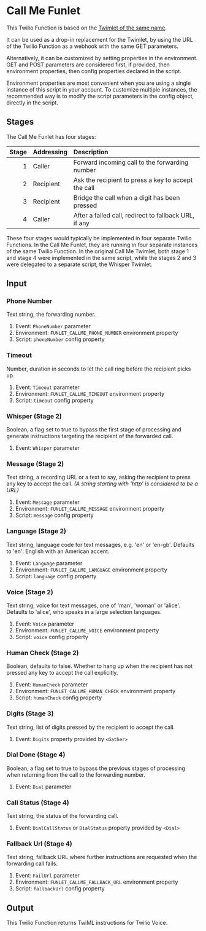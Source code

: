 # Call Me Funlet

This Twilio Function is based on the [Twimlet of the same name][twimlet].

[twimlet]: https://www.twilio.com/labs/twimlets/callme

It can be used as a drop-in replacement for the Twimlet, by using the URL
of the Twilio Function as a webhook with the same GET parameters.

Alternatively, it can be customized by setting properties in the
environment. GET and POST parameters are considered first, if provided,
then environment properties, then config properties declared in the script.

Environment properties are most convenient when you are using a single
instance of this script in your account. To customize multiple instances,
the recommended way is to modify the script parameters in the config object,
directly in the script.

## Stages

The Call Me Funlet has four stages:

| Stage | Addressing | Description |
| ----: | :--------- | :---------- |
|     1 | Caller     | Forward incoming call to the forwarding number |
|     2 | Recipient  | Ask the recipient to press a key to accept the call |
|     3 | Recipient  | Bridge the call when a digit has been pressed |
|     4 | Caller     | After a failed call, redirect to fallback URL, if any |

These four stages would typically be implemented in four separate Twilio
Functions. In the Call Me Funlet, they are running in four separate
instances of the same Twilio Function. In the original Call Me Twimlet,
both stage 1 and stage 4 were implemented in the same script, while the
stages 2 and 3 were delegated to a separate script, the Whisper Twimlet.

## Input

### Phone Number

Text string, the forwarding number.

1. Event: `PhoneNumber` parameter
2. Environment: `FUNLET_CALLME_PHONE_NUMBER` environment property
3. Script: `phoneNumber` config property

### Timeout

Number, duration in seconds to let the call ring before the recipient picks up.

1. Event: `Timeout` parameter
2. Environment: `FUNLET_CALLME_TIMEOUT` environment property
3. Script: `timeout` config property

### Whisper (Stage 2)

Boolean, a flag set to true to bypass the first stage of processing
and generate instructions targeting the recipient of the forwarded call.

1. Event: `Whisper` parameter

### Message (Stage 2)

Text string, a recording URL or a text to say,
asking the recipient to press any key to accept the call.
*(A string starting with 'http' is considered to be a URL)*

1. Event: `Message` parameter
2. Environment: `FUNLET_CALLME_MESSAGE` environment property
3. Script: `message` config property

### Language (Stage 2)

Text string, language code for text messages, e.g. 'en' or 'en-gb'.
Defaults to 'en': English with an American accent.

1. Event: `Language` parameter
2. Environment: `FUNLET_CALLME_LANGUAGE` environment property
3. Script: `language` config property

### Voice (Stage 2)

Text string, voice for text messages, one of 'man', 'woman' or 'alice'.
Defaults to 'alice', who speaks in a large selection languages.

1. Event: `Voice` parameter
2. Environment: `FUNLET_CALLME_VOICE` environment property
3. Script: `voice` config property

### Human Check (Stage 2)

Boolean, defaults to false. Whether to hang up when the recipient has not
pressed any key to accept the call explicitly.

1. Event: `HumanCheck` parameter
2. Environment: `FUNLET_CALLME_HUMAN_CHECK` environment property
3. Script: `humanCheck` config property

### Digits (Stage 3)

Text string, list of digits pressed by the recipient to accept the call.

1. Event: `Digits` property provided by `<Gather>`

### Dial Done (Stage 4)

Boolean, a flag set to true to bypass the previous stages of processing
when returning from the call to the forwarding number.

1. Event: `Dial` parameter

### Call Status (Stage 4)

Text string, the status of the forwarding call.

1. Event: `DialCallStatus` or `DialStatus` property provided by `<Dial>`

### Fallback Url (Stage 4)

Text string, fallback URL where further instructions are requested
when the forwarding call fails.

1. Event: `FailUrl` parameter
2. Environment: `FUNLET_CALLME_FALLBACK_URL` environment property
3. Script: `fallbackUrl` config property

## Output

This Twilio Function returns TwiML instructions for Twilio Voice.
